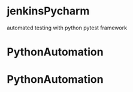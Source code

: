 # jenkinsPycharm
automated testing with python pytest framework
# PythonAutomation
# PythonAutomation
